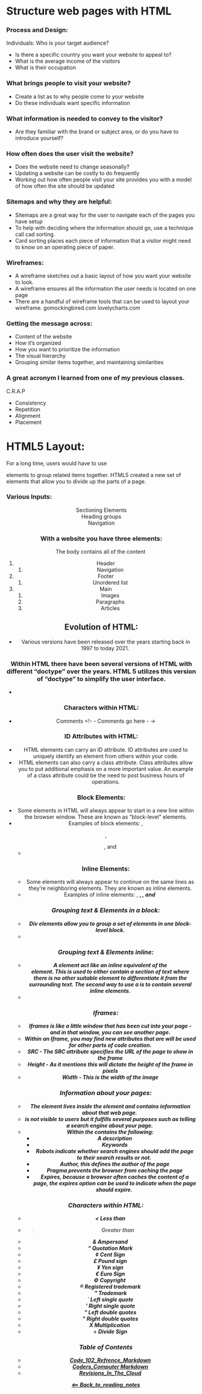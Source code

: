# Structure web pages with HTML

### Process and Design:
Individuals:
Who is your target audience? 
* Is there a specific country you want your website to appeal to?
* What is the average income of the visitors
* What is their occupation

### What brings people to visit your website?
* Create a list as to why people come to your website
* Do these individuals want specific information

### What information is needed to convey to the visitor?
* Are they familiar with the brand or subject area, or do you have to introduce yourself?

### How often does the user visit the website?
* Does the website need to change seasonally?
* Updating a website can be costly to do frequently
* Working out how often people visit your site provides you with a model of how often the site should be updated

### Sitemaps and why they are helpful:
* Sitemaps are a great way for the user to navigate each of the pages you have setup
* To help with deciding where the information should go, use a technique call cad sorting.
* Card sorting places each piece of information that a visitor might need to know on an operating piece of paper.

### Wireframes:
* A wireframe sketches out a basic layout of how you want your website to look. 
* A wireframe ensures all the information the user needs is located on one page
* There are a handful of wireframe tools that can be used to layout your wireframe.
gomockingbired.com
lovelycharts.com

### Getting the message across: 
* Content of the website
* How it’s organized
* How you want to prioritize the information
* The visual hierarchy 
* Grouping similar items together, and maintaining similarities

### A great acronym I learned from one of my previous classes. 
C.R.A.P
* Consistency 
* Repetition 
* Alignment
* Placement

# HTML5 Layout:
For a long time, users would have to use <div> elements to group related items together. HTML5 created a new set of elements that allow you to divide up the parts of a page. 

### Various Inputs:
<Header>
<Footer>
<articles>
<aside>
<sections>
<figures ><figcaption >
Sectioning Elements <div >
Heading groups <hgroup>
Navigation <nav></nav>

### With a website you have three elements:
The body contains all of the content 
1. Header
    1. Navigation
2. Footer
    1. Unordered list
3. Main
    1. Images
    2. Paragraphs
    3. Articles

# Evolution of HTML:
* Various versions have been released over the years starting back in 1997 to today 2021. 

### Within HTML there have been several versions of HTML with different “doctype” over the years. HTML 5 utilizes this version of “doctype” to simplify the user interface.
* <doctype html>

### Characters within HTML:
* Comments <!- - Comments go here - ->

### ID Attributes with HTML:
* HTML elements can carry an ID attribute. ID attributes are used to uniquely identify an element from others within your code.
* HTML elements can also carry a class attribute. Class attributes allow you to put additional emphasis on a more important value. An example of a class attribute could be the need to post business hours of operations.

### Block Elements:
* Some elements in HTML will always appear to start in a new line within the browser window. These are known as “block-level” elements.
* Examples of block elements: <h>, <p>, <ul>, and <li>

### Inline Elements:
* Some elements will always appear to continue on the same lines as they’re neighboring elements. They are known as inline elements.
* Examples of inline elements: <a>, <b>, <em>, and <img>

### Grouping text & Elements in a block:
* Div elements allow you to group a set of elements in one block-level block.
* <div> 

### Grouping text & Elements inline:
* A <span> element act like an inline equivalent of the <div> element. This is used to either contain a section of text where there is no other suitable element to differentiate it from the surrounding text. The second way to use a <span> is to contain several inline elements.
* <span>

### Iframes:
* Iframes is like a little window that has been cut into your page - and in that window, you can see another page.
* Within an Iframe, you may find new attributes that are will be used for other parts of code creation.
* SRC - The SRC attribute specifies the URL of the page to show in the frame
* Height - As it mentions this will dictate the height of the frame in pixels
* Width - This is the width of the image

### Information about your pages:
* The <meta> element lives inside the <head> element and contains information about that web page. 
* <meta> is not visible to users but it fulfills several purposes such as telling a search engine about your page. 
* Within the <meta> contains the following:
    * A description
    * Keywords
    * Robots indicate whether search engines should add the page to their search results or not. 
    * Author, this defines the author of the page
    * Pragma prevents the browser from caching the page
    * Expires, because a browser often caches the content of a page, the expires option can be used to indicate when the page should expire. 

### Characters within HTML:
* < Less than
* > Greater than
* & Ampersand
* “ Quotation Mark
* ¢ Cent Sign
* £ Pound sign
* ¥ Yen sign
* € Euro Sign
* © Copyright 
* ® Registered trademark
* ™ Trademark
* ` Left single quote
* ‘ Right single quote
* “ Left double quotes
* ” Right double quotes
* X Multiplication 
* ÷ Divide Sign

### Table of Contents
- [Code_102_Refrence_Markdown](class102.md)
- [Coders_Computer Markdown](coderscomputer.md)
- [Revisions_In_The_Cloud](RevisionsInTheCloud.md)

[<== Back_to_reading_notes](https://jtaisey389.github.io/reading-notes/)